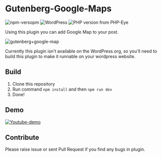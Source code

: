 # Gutenberg-Google-Maps
![npm-versopm](https://img.shields.io/npm/v/npm.svg) 
![WordPress](https://img.shields.io/wordpress/v/akismet.svg)
![PHP version from PHP-Eye](https://img.shields.io/php-eye/symfony/symfony.svg)


Using this plugin you can add Google Map to your post.

![gutenberg+google-map](https://user-images.githubusercontent.com/14994452/43009097-5683c198-8c5a-11e8-9198-0f36e89ec5a7.png)

Currently this plugin isn't available on the WordPress.org, so you'll need to build this plugin to make it runnable on your wordpress website.

## Build

1. Clone this repository
2. Run command `npm install` and then `npm run dev`
3. Done! 

## Demo

[![Youtube-demo](https://img.youtube.com/vi/0KUTj_N1ES8/0.jpg)](https://www.youtube.com/watch?v=0KUTj_N1ES8)

## Contribute
Please raise issue or sent Pull Request if you find any bugs in plugin.

